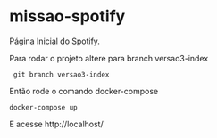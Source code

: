 # missao-spotify
Página Inicial do Spotify. 

Para rodar o projeto altere para branch versao3-index

``` git branch versao3-index```

Então rode o comando docker-compose

```docker-compose up```

E acesse http://localhost/

